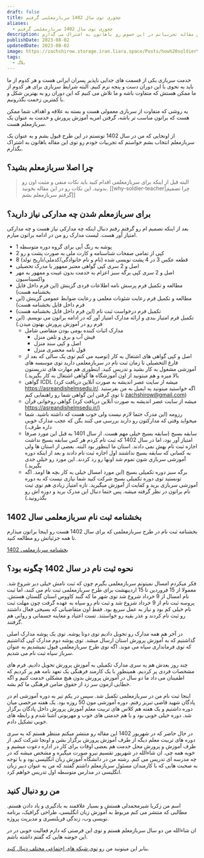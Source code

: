 ```yaml
---
draft: false
title: چجوری توی سال 1402 سربازمعلمی گرفتم
aliases:
  - چجوری توی سال 1402 سربازمعلمی گرفتم
description: به عنوان کسی که در طرح سربازمعلمی 1402 ثبت نام کرده و قبول شده، توی این مقاله تجربیاتم در این خصوص رو باهاتون به اشتراک می گذارم.
publishDate: 2023-08-02
updatedDate: 2023-08-02
image: https://zachshirow.storage.iran.liara.space/Posts/how%20soldier%20teacher.jpg
tags:
  - بلاگ
---
```



خدمت سربازی یکی از قسمت های جدایی ناپذیر پسران ایرانی هست و هر کدوم از ما باید به نحوی با این دوران دست و پنجه نرم کنیم. البته شرایط سربازی برای هر کدوم از ما ممکن هستش که متفاوت باشه و ما تلاش می کنیم که این دوران رو به بهترین شکل و با کمترین زحمت بگذرونیم. 

یه روشی که متفاوت از سربازی معمولی هست و بسته به علاقه و اهداف شما ممکن هست که براتون مناسب تر باشه، گرفتن امریه آموزش پرورش و خدمت به عنوان یک سربازمعلم هست. 

از اونجایی که من در سال 1402 تونستم در این طرح قبول بشم و به عنوان یک سربازمعلم انتخاب بشم خواستم که تجربیات خودم رو توی این مقاله باهاتون به اشتراک بگذارم. 

## چرا اصلا سربازمعلم بشید؟ 

> البته قبل از اینکه برای سربازمعلمی اقدام کنید باید نکات منفی و مثبت اون رو بدونید. این نکات رو در این مقاله بخونید. 
> [[why-soldier-teacher|چرا تصمیم گرفتم سربازمعلم بشم]]

## برای سربازمعلم شدن چه مدارکی نیاز دارید؟

بعد از اینکه تصمیم ام رو گرفتم رفتم دنبال اینکه چه مدارکی نیاز هست و چه مدارکی امتیاز آور هست. لیست مدارک رو من در ادامه براتون میارم. 

- 1 پوشه به رنگ آبی برای گروه دوره متوسطه
- 2 کپی از تمامی صفحات شناسنامه و کارت ملی به صورت پشت و رو
- 8 قطعه عکس 3 در 4 پشت نویسی شده (نام و نام خانوادگی/کدملی/تاریخ تولد)
- اصل و 2 سری کپی گواهی معتبر ممهور یا مدرک تحصیلی
- اصل و 2 سری کپی برگه سبز اعزام به خدمت بدون غیبت و ممهور به مهر واکسیناسیون
- مطالعه و تکمیل فرم پرسش نامه اطلاعات فردی گزینش (این فرم داخل فایل بخشنامه هست)
- مطالعه و تکمیل فرم رعایت شئونات معلمی و رعایت ضوابط عمومی گزینش (این فرم داخل فایل بخشنامه هست)
- تکمیل فرم درخواست ثبت نام (این فرم داخل فایل بخشنامه هست)
- تکمیل فرم امتیاز بندی و ارائه مدارک امتیاز آور که در ادامه براتون می نویسم. (این فرم رو در آموزش پرورش بهتون میدن.)
	- مدارک اثبات کننده بومی بودن متقاضی شامل 
		- فیش آب و برق و تلفن منزل
		- اصل و کپی سند منزل
		- قول نامه محضری منزل
	- اصل و کپی گواهی های اشتغال به کار (توصیه می کنم توی یک سالی که بعد از فارغ التحصیلی تا زمان ثبت نام در سربازمعلمی دارید توی موسسه های آموزشی مشغول به کار بشید و تدریس کنید. اینطوری هم مهارت های تدریستون بالا میره و هم میتونید از اون آموزشگاه ها گواهی اشتغال به کار بگیرید.)
	- گواهی ICDL (میشه از سایت عصر اندیشه به صورت آنلاین دریافت کرد https://asreandishelmsedu.ir/. اگه خواستید میتونید یه ایمیل به من بفرستید تا توی گرفتن این گواهی شما رو راهنمایی کنم zachshirow@gmail.com)
	- گواهی روخوانی قرآن (میشه از سایت عصر اندیشه به صورت آنلاین دریافت کرد https://asreandishelmsedu.ir/)
	- رزومه (این مدرک حتما لازم نیست ولی خوب هست که داشته باشید. شما میخواید وقتی که مدارکتون رو دارند بررسی می کنند بگن که عجب مدارک خوبی داره طرف.)
	- سابقه بسیج (سابقه بسیج خیلی مهم هست. از سال 1401 به قبل این مورد صرفا امتیاز آور بود، اما در سال 1402 که ثبت نام کردم هر کس سابقه بسیج نداشت اجازه ثبت نام بهش نمی دادند. استان ما اینطور بود البته. بعضی از استان ها ولی به کسانی که سابقه بسیج نداشتند اول اجازه ثبت نام دادند و بعد از اینکه دوره آموزشی سربازی شون تموم شد اونها رو رد کردند. این مورد رو خیلی جدی بگیرید.)
	- برگه سبز دوره تکمیلی بسیج (این مورد امسال خیلی به کار بچه ها اومد. اگه تونستید توی دوره تکمیلی بسیج شرکت کنید شما نیازی نیست که به دوره آموزشی سربازی برید و کفایت از آموزش میگیرید. تازه امتیاز زیادی هم توی ثبت نام براتون در نظر گرفته میشه. پس حتما دنبال این مدرک برید و دوره اش رو بگذرونید.)

## بخشنامه ثبت نام سربازمعلمی سال 1402

بخشنامه ثبت نام در طرح سربازمعلمی که برای سال 1402 هست رو اینجا براتون میذارم تا همه جزئیاتش رو مطالعه کنید. 

[بخشنامه سربازمعلمی 1402](https://zachshirow.storage.iran.liara.space/Freebies/%D8%A8%D8%AE%D8%B4%D9%86%D8%A7%D9%85%D9%87%20%20%D8%B3%D8%B1%D8%A8%D8%A7%D8%B2%20%D9%85%D8%B9%D9%84%D9%85.pdf)

## نحوه ثبت نام در سال 1402 چگونه بود؟ 

فکر میکردم امسال نمیتونم سربازمعلمی بگیرم چون که ثبت نامش خیلی دیر شروع شد. معمولا از 15 فروردین تا 15 اردیبهشت برای طرح سربازمعلمی ثبت نام می کنند، اما ثبت نام امسال از 9 خرداد شروع شد توی شهر ما که گنبد کاووس استان گلستان هستش. پروسه ثبت نام از 9 خرداد شروع شد و ثبت نام رو سپاه به عهده گرفت چون مهلت ثبت نام خیلی کم بود و نیاز به عمل سریع بود. فقط اون متقاضیانی که بسیجی فعال داشتند رو ثبت نام کردند و عذر بقیه رو خواستند. تست اعتیاد و معاینه جسمانی و روانی هم گرفتند. 

در آخر هم همه مدارک رو تحویل دادیم توی دوتا پوشه. توی یک پوشه مدارک اصلی گذاشتیم که به آموزش پرورش استان ارسال میشد. توی پوشه دوم مدارک کپی گذاشتیم که توی فرمانداری سپاه می موند. اگه توی طرح سربازمعلمی قبول نمیشدیم به عنوان سرباز سپاه ثبت نام می شدیم. 

چند روز بعدش هم یه سری مدارک تکمیلی به آموزش پرورش تحویل دادیم. فرم های مشخصات فردی پر کردیم. همینطور با یک کارمند فرهنگی یک تعهد نامه هم پر کردیم که اطمینان می داد ما دو سال در آموزش پرورش بدون هیچ مشکلی خدمت کنیم و اگه خطایی ازمون سر زد از حقوق ضامن فرهنگی ما کم بشه. 

اینجا ثبت نام من در سربازمعلمی تکمیل شد. سپس در یکم تیر به دوره آموزشی ام در پادگان شهید قاضی تبریز رفتم. دوره آموزشی مون 50 روزه بود. یک هفته مرخصی میان دوره داشتیم و یک هفته هم کلاس های تربیت معلم آموزش پرورش داخل پادگان برگزار شد. دوره خیلی خوبی بود و با هم خدمتی های خوب و مهربونی آشنا شدم و رابطه های خوبی تشکیل دادم. 

در حال حاضر که در شهریور 1402 این مقاله رو منتشر میکنم منتظر هستم که یه سری دوره های تربیت معلم دیگه از طرف آموزش پرورش برگزار بشن و اونجا شرکت کنم. از طرف آموزش و پرورش محل خدمت هم بعضی اوقات برای کار در اداره دعوت میشیم و خوبه همه چی. ان شاءالله در شهریور تقسیم نیرو صورت میگیره و مشخص میشه که در چه مدرسه ای تدریس می کنم. رشته من در دانشگاه آموزش زبان انگلیسی بود و با توجه به صحبت هایی که با کارمندان مسئول سربازمعلم داشتم گفتند که من به عنوان دبیر زبان انگلیسی در مدارس متوسطه اول تدریس خواهم کرد. 

## من رو دنبال کنید

اسم من زکریا شیرمحمدلی هستش و بسیار علاقمند به یادگیری و یاد دادن هستم. مطالبی که منتشر می کنم مربوط به آموزش زبان انگلیسی، طراحی گرافیک، برنامه نویسی وب، زندگی فریلنسری و مدیریت پروژه. 

ان شاءالله من دو سال سربازمعلم هستم و توی این فرصتی که دارم فعالیت خوبی در در این حوضه هایی که گفتم داشته باشم. 

بنابر این میتونید من رو [توی شبکه های اجتماعی مختلف دنبال کنید](/).

